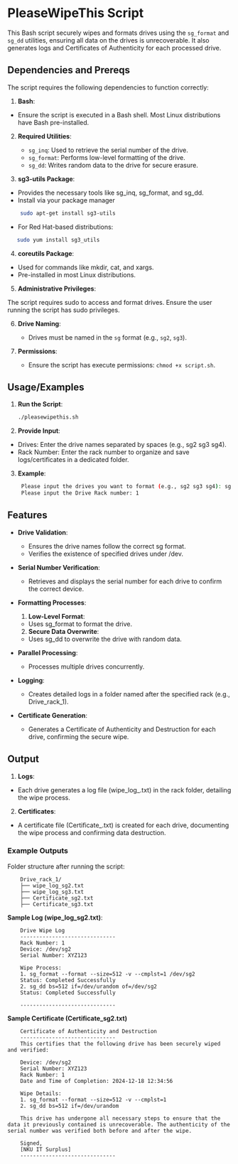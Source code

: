 
# PleaseWipeThis Script

This Bash script securely wipes and formats drives using the `sg_format` and `sg_dd` utilities, ensuring all data on the drives is unrecoverable. It also generates logs and Certificates of Authenticity for each processed drive.


## Dependencies and Prereqs

The script requires the following dependencies to function correctly:

1. **Bash**:

- Ensure the script is executed in a Bash shell. Most Linux distributions have Bash 
pre-installed.

2. **Required Utilities**:
   - `sg_inq`: Used to retrieve the serial number of the drive.
   - `sg_format`: Performs low-level formatting of the drive.
   - `sg_dd`: Writes random data to the drive for secure erasure.

3. **sg3-utils Package**:

- Provides the necessary tools like sg_inq, sg_format, and sg_dd.
- Install via your package manager
```bash
    sudo apt-get install sg3-utils

```
- For Red Hat-based distributions:

 ```bash
    sudo yum install sg3_utils
```

4. **coreutils Package**:

- Used for commands like mkdir, cat, and xargs.
- Pre-installed in most Linux distributions.


5. **Administrative Privileges**:

The script requires sudo to access and format drives. Ensure the user running the script has sudo privileges.


6. **Drive Naming**:
   - Drives must be named in the `sg` format (e.g., `sg2`, `sg3`).

7. **Permissions**:
   - Ensure the script has execute permissions: `chmod +x script.sh`.
## Usage/Examples


1. **Run the Script**:
   ```bash
   ./pleasewipethis.sh
    ```

2. **Provide Input**:

- Drives: Enter the drive names separated by spaces (e.g., sg2 sg3 sg4).
- Rack Number: Enter the rack number to organize and save logs/certificates in a dedicated folder.

3. **Example**:
   ```bash
    Please input the drives you want to format (e.g., sg2 sg3 sg4): sg2 sg3
    Please input the Drive Rack number: 1

    ```




## Features

- **Drive Validation**:

    - Ensures the drive names follow the correct sg format.
    - Verifies the existence of specified drives under /dev.

- **Serial Number Verification**:
    - Retrieves and displays the serial number for each drive to confirm the correct device.

- **Formatting Processes**:

    1. **Low-Level Format**:
    -  Uses sg_format to format the drive.
    2. **Secure Data Overwrite**:
    -  Uses sg_dd to overwrite the drive with random data.

- **Parallel Processing**:

    - Processes multiple drives concurrently.

- **Logging**:
    - Creates detailed logs in a folder named after the specified rack (e.g., Drive_rack_1).

- **Certificate Generation**:

    - Generates a Certificate of Authenticity and Destruction for each drive, confirming the secure wipe.

## Output

1. **Logs**:

- Each drive generates a log file (wipe_log_<drive>.txt) in the rack folder, detailing the wipe process.

2. **Certificates**:

- A certificate file (Certificate_<drive>.txt) is created for each drive, documenting the wipe process and confirming data destruction.

### Example Outputs
Folder structure after running the script:

        Drive_rack_1/
        ├── wipe_log_sg2.txt
        ├── wipe_log_sg3.txt
        ├── Certificate_sg2.txt
        ├── Certificate_sg3.txt

**Sample Log (wipe_log_sg2.txt)**:

        Drive Wipe Log
        ------------------------------
        Rack Number: 1
        Device: /dev/sg2
        Serial Number: XYZ123

        Wipe Process:
        1. sg_format --format --size=512 -v --cmplst=1 /dev/sg2
        Status: Completed Successfully
        2. sg_dd bs=512 if=/dev/urandom of=/dev/sg2
        Status: Completed Successfully

        ------------------------------

**Sample Certificate (Certificate_sg2.txt)**

        Certificate of Authenticity and Destruction
        ------------------------------
        This certifies that the following drive has been securely wiped and verified:

        Device: /dev/sg2
        Serial Number: XYZ123
        Rack Number: 1
        Date and Time of Completion: 2024-12-18 12:34:56

        Wipe Details:
        1. sg_format --format --size=512 -v --cmplst=1
        2. sg_dd bs=512 if=/dev/urandom

        This drive has undergone all necessary steps to ensure that the data it previously contained is unrecoverable. The authenticity of the serial number was verified both before and after the wipe.

        Signed,
        [NKU IT Surplus]
        ------------------------------



